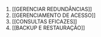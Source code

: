 1. [[GERENCIAR REDUNDÂNCIAS]]
2. [[GERENCIAMENTO DE ACESSO]]
3. [[CONSULTAS EFICAZES]]
4. [[BACKUP E RESTAURAÇÃO]]
